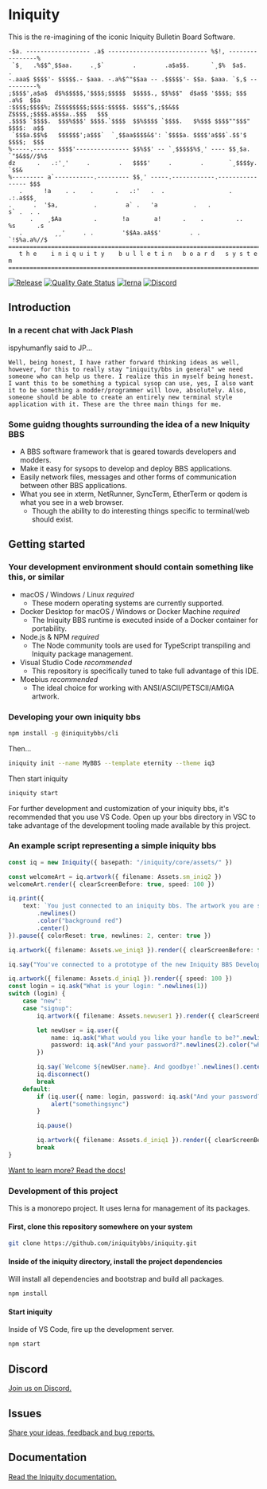 # Iniquity

This is the re-imagining of the iconic Iniquity Bulletin Board Software.

```text
-$a. ------------------ .a$ ---------------------------- %$!, ----------------%
 `$¸   .%$$^¸$$aa.     .¸$`        .        .a$a$$.      `¸$%  $a$.        .
-.aaa$ $$$$'- $$$$$.- $aaa. -.a%$^"$$aa -- .$$$$$'- $$a. $aaa. `$,$ ----------%
;$$$$',a$a$  d$%$$$$$,'$$$$;$$$$$  $$$$$., $$%$$"  d$a$$ '$$$$; $$$   .a%$  $$a
:$$$$;$$$$%; Z$$$$$$$$;$$$$:$$$$$. $$$$^$,;$$&$$   Z$$$$,;$$$$.a$$$a..$$$   $$$
.$$$$ `$$$$.  $$$%$$$' $$$$.`$$$$  $$%$$$$ `$$$$.   $%$$$ $$$$""$$$" $$$$:  a$$
 `$$$a.$$%$   $$$$$$';a$$$`  `¸$$aa$$$$&$': `$$$$a. $$$$'a$$$`.$$'$  $$$$;  $$$
%-----.------ $$$$'--------------- $$%$$' -- `¸$$$$$%$¸' ---- $$¸$a. `"$&$$//$%$
dz      .   .:'¸'     .        .   $$$$'     .        .       `¸$$$$y.     `$$&
%--------- a`-----------.--------- $$¸' -----.------------.---------------- $$$
   .      !a    . .    .      .   .:'   .  .                  .        .:.a$$$¸
.      .  '$a,          .        a` .   'a          .   .             s` .  . .
      .    ¸$Aa         .       !a       a!      .    .         ..   %s      .s
   .         ¸¸'     . .        '$$Aa.aA$$'        . .               `!$%a.a%//$
==============================================================================
   t h e    i n i q u i t y    b u l l e t i n   b o a r d   s y s t e m
==============================================================================
```

[![Release](https://github.com/iniquitybbs/iniquity/actions/workflows/release.yml/badge.svg?branch=master)](https://github.com/iniquitybbs/iniquity/actions/workflows/release.yml)
[![Quality Gate Status](https://sonarcloud.io/api/project_badges/measure?project=iniquitybbs_iniquity&metric=alert_status)](https://sonarcloud.io/dashboard?id=iniquitybbs_iniquity)
[![lerna](https://img.shields.io/badge/maintained%20with-lerna-cc00ff.svg)](https://lerna.js.org/)
[![Discord](https://img.shields.io/discord/499484963587096597?label=discord)](https://discord.gg/UsyvrSZ)

## Introduction

### In a recent chat with Jack Plash

ispyhumanfly said to JP...

```text
Well, being honest, I have rather forward thinking ideas as well, however, for this to really stay "iniquity/bbs in general" we need someone who can help us there. I realize this in myself being honest. I want this to be something a typical sysop can use, yes, I also want it to be something a modder/programmer will love, absolutely. Also, someone should be able to create an entirely new terminal style application with it. These are the three main things for me.
```

### Some guidng thoughts surrounding the idea of a new Iniquity BBS

- A BBS software framework that is geared towards developers and modders.
- Make it easy for sysops to develop and deploy BBS applications.
- Easily network files, messages and other forms of communication between other BBS applications.
- What you see in xterm, NetRunner, SyncTerm, EtherTerm or qodem is what you see in a web browser.
  - Though the ability to do interesting things specific to terminal/web should exist.

## Getting started

### Your development environment should contain something like this, or similar

- macOS / Windows / Linux _required_
  - These modern operating systems are currently supported.
- Docker Desktop for macOS / Windows or Docker Machine _required_
  - The Iniquity BBS runtime is executed inside of a Docker container for portability.
- Node.js & NPM _required_
  - The Node community tools are used for TypeScript transpiling and Iniquity package management.
- Visual Studio Code _recommended_
  - This repository is specifically tuned to take full advantage of this IDE.
- Moebius _recommended_
  - The ideal choice for working with ANSI/ASCII/PETSCII/AMIGA artwork.

### Developing your own iniquity bbs

```bash
npm install -g @iniquitybbs/cli
```

Then...

```bash
iniquity init --name MyBBS --template eternity --theme iq3
```

Then start iniquity

```bash
iniquity start
```

For further development and customization of your iniquity bbs, it's recommended that you use VS Code. Open up your bbs directory in VSC to take advantage of the development tooling made available by this project.

### An example script representing a simple iniquity bbs

```typescript
const iq = new Iniquity({ basepath: "/iniquity/core/assets/" })

const welcomeArt = iq.artwork({ filename: Assets.sm_iniq2 })
welcomeArt.render({ clearScreenBefore: true, speed: 100 })

iq.print({
    text: `You just connected to an iniquity bbs. The artwork you are seeing above is called ${welcomeArt.filename} It's still pretty new. Likely has bugs. Real talk, it's not even finished. But maybe you'll still think it's cool.`
        .newlines()
        .color("background red")
        .center()
}).pause({ colorReset: true, newlines: 2, center: true })

iq.artwork({ filename: Assets.we_iniq3 }).render({ clearScreenBefore: false })

iq.say("You've connected to a prototype of the new Iniquity BBS Development Platform.".newlines(2).color("bright red").center()).pause()

iq.artwork({ filename: Assets.d_iniq1 }).render({ speed: 100 })
const login = iq.ask("What is your login: ".newlines(1))
switch (login) {
    case "new":
    case "signup":
        iq.artwork({ filename: Assets.newuser1 }).render({ clearScreenBefore: true })

        let newUser = iq.user({
            name: iq.ask("What would you like your handle to be?".newlines(2).color("white")),
            password: iq.ask("And your password?".newlines(2).color("white"))
        })

        iq.say(`Welcome ${newUser.name}. And goodbye!`.newlines().center())
        iq.disconnect()
        break
    default:
        if (iq.user({ name: login, password: iq.ask("And your password?".newlines(2).color("white")) })) {
            alert("somethingsync")
        }

        iq.pause()

        iq.artwork({ filename: Assets.d_iniq1 }).render({ clearScreenBefore: true })
        break
}
```

[Want to learn more? Read the docs!](https://iniquitybbs.org/modules/Core.html)

### Development of this project

This is a monorepo project. It uses lerna for management of its packages.

#### First, clone this repository somewhere on your system

```bash
git clone https://github.com/iniquitybbs/iniquity.git
```

#### Inside of the iniquity directory, install the project dependencies

Will install all dependencies and bootstrap and build all packages.

```bash
npm install
```

#### Start iniquity

Inside of VS Code, fire up the development server.

```bash
npm start
```

## Discord

[Join us on Discord.](https://discord.gg/UsyvrSZ)

## Issues

[Share your ideas, feedback and bug reports.](https://github.com/iniquitybbs/iniquity/issues)

## Documentation

[Read the Iniquity documentation.](https://iniquitybbs.org/modules.html)
